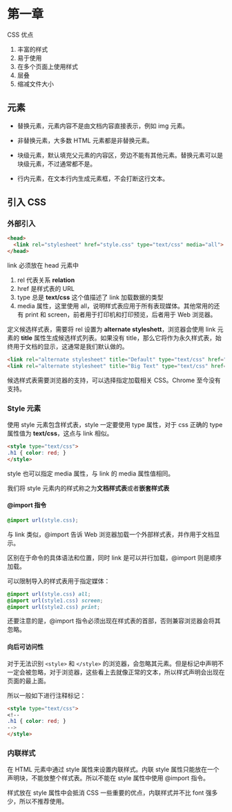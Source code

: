 # 第一章

CSS 优点

1. 丰富的样式
1. 易于使用
1. 在多个页面上使用样式
1. 层叠
1. 缩减文件大小

## 元素

- 替换元素，元素内容不是由文档内容直接表示，例如 img 元素。
- 非替换元素，大多数 HTML 元素都是非替换元素。

- 块级元素，默认填充父元素的内容区，旁边不能有其他元素。替换元素可以是块级元素，不过通常都不是。
- 行内元素，在文本行内生成元素框，不会打断这行文本。

## 引入 CSS

### 外部引入

```html
<head>
  <link rel="stylesheet" href="style.css" type="text/css" media="all">
</head>
```

link 必须放在 head 元素中

1. rel 代表关系 **relation**
1. href 是样式表的 URL
1. type 总是 **text/css** 这个值描述了 link 加载数据的类型
1. media 属性，这里使用 all，说明样式表应用于所有表现媒体。其他常用的还有 print 和 screen，前者用于打印机和打印预览，后者用于 Web 浏览器。

定义候选样式表，需要将 rel 设置为 **alternate styleshett**，浏览器会使用 link 元素的 **title** 属性生成候选样式列表。如果没有 title，那么它将作为永久样式表，始终用于文档的显示，这通常是我们默认做的。

```html
<link rel="alternate stylesheet" title="Default" type="text/css" href="style.css">
<link rel="alternate stylesheet" title="Big Text" type="text/css" href="bigtext.css">
```

候选样式表需要浏览器的支持，可以选择指定加载相关 CSS。Chrome 至今没有支持。

### Style 元素

使用 style 元素包含样式表，style 一定要使用 type 属性，对于 css 正确的 type 属性值为 **text/css**，这点与 link 相似。

```html
<style type="text/css">
.h1 { color: red; }
</style>
```

style 也可以指定 media 属性，与 link 的 media 属性值相同。

我们将 style 元素内的样式称之为**文档样式表**或者**嵌套样式表**

#### @import 指令

```css
@import url(style.css);
```

与 link 类似，@import 告诉 Web 浏览器加载一个外部样式表，并作用于文档显示。

区别在于命令的具体语法和位置，同时 link 是可以并行加载，@import 则是顺序加载。

可以限制导入的样式表用于指定媒体：

```css
@import url(style.css) all;
@import url(style1.css) screen;
@import url(style2.css) print;
```

还要注意的是，@import 指令必须出现在样式表的首部，否则兼容浏览器会将其忽略。

#### 向后可访问性

对于无法识别 `<style>` 和 `</style>` 的浏览器，会忽略其元素。但是标记中声明不一定会被忽略，对于浏览器，这些看上去就像正常的文本，所以样式声明会出现在页面的最上面。

所以一般如下进行注释标记：

```html
<style type="text/css">
<!--
.h1 { color: red; }
-->
</style>
```

### 内联样式

在 HTML 元素中通过 style 属性来设置内联样式。内联 style 属性只能放在一个声明块，不能放整个样式表。所以不能在 style 属性中使用 @import 指令。

样式放在 style 属性中会抵消 CSS 一些重要的优点，内联样式并不比 font 强多少，所以不推荐使用。